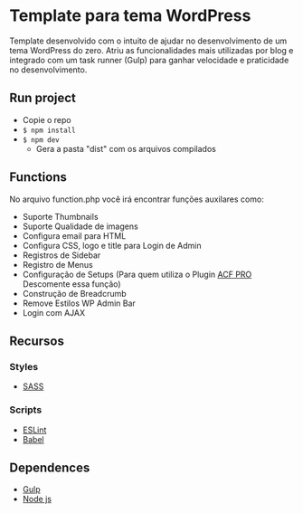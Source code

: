# Template para tema WordPress

Template desenvolvido com o intuito de ajudar no desenvolvimento de um tema WordPress do zero. Atriu as funcionalidades mais utilizadas por blog e integrado com um task runner (Gulp) para ganhar velocidade e praticidade no desenvolvimento.

## Run project 
- Copie o repo
- `$ npm install`
- `$ npm dev`
    - Gera a pasta "dist" com os arquivos compilados

## Functions
No arquivo function.php você irá encontrar funções auxilares como:

- Suporte Thumbnails
- Suporte Qualidade de imagens
- Configura email para HTML
- Configura CSS, logo e title para Login de Admin
- Registros de Sidebar
- Registro de Menus 
- Configuração de Setups (Para quem utiliza o Plugin [ACF PRO](https://www.advancedcustomfields.com/pro/) Descomente essa função)
- Construção de Breadcrumb
- Remove Estilos WP Admin Bar
- Login com AJAX


## Recursos
### Styles
- [SASS](https://sass-lang.com/)

### Scripts
- [ESLint](https://eslint.org/)
- [Babel](https://babeljs.io/)

## Dependences
- [Gulp](https://gulpjs.com/)
- [Node js](https://nodejs.org/en/)

